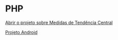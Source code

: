 # PHP
 <p><a href= "https://lnkamaki.github.io/PHP/projects/mamemo.html">Abrir o projeto sobre Medidas de Tendência Central </a></p>
 <p><a href= "https://lnkamaki.github.io/PHP/projects/android.html">Projeto Android</a></p>
